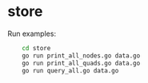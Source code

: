 store
=====

Run examples:

```bash
    cd store
    go run print_all_nodes.go data.go
    go run print_all_quads.go data.go
    go run query_all.go data.go
```
